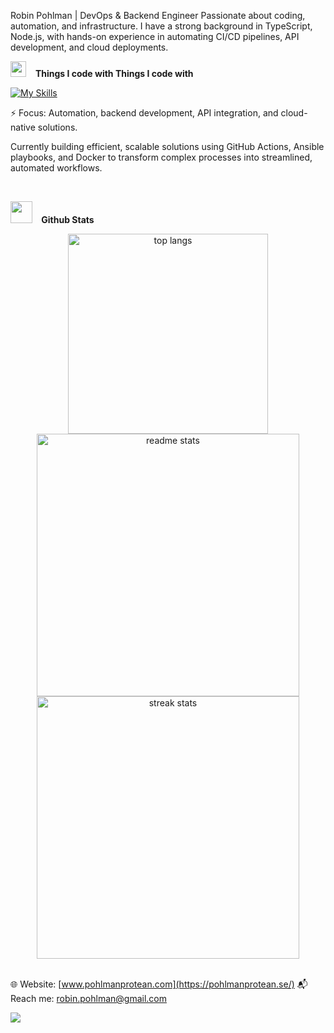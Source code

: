 Robin Pohlman | DevOps & Backend Engineer
Passionate about coding, automation, and infrastructure. I have a strong background in TypeScript, Node.js, with hands-on experience in automating CI/CD pipelines, API development, and cloud deployments.


<img src="https://media2.giphy.com/media/QssGEmpkyEOhBCb7e1/giphy.gif?cid=ecf05e47a0n3gi1bfqntqmob8g9aid1oyj2wr3ds3mg700bl&rid=giphy.gif" width ="25" height="25"> &ensp; <b> Things I code with</b><b> Things I code with</b>


<p align="left">
<!-- <img src="https://skillicons.dev/icons?i=html,css,js,ts,nextjs,react,tailwind,notion,npm,git,github,nodejs,express,prisma,postgres,jest,postman,vscode,bash,linux,md,terraform, "/> -->

[![My Skills](https://skillicons.dev/icons?i=html,css,js,ts,nextjs,react,tailwind,notion,npm,git,github,nodejs,express,prisma,postgres,jest,postman,vscode,bash,linux,md,terraform)](https://pohlmanprotean.se)

⚡ Focus: Automation, backend development, API integration, and cloud-native solutions.

Currently building efficient, scalable solutions using GitHub Actions, Ansible playbooks, and Docker to transform complex processes into streamlined, automated workflows.

<br/>

<img src="https://media.giphy.com/media/iY8CRBdQXODJSCERIr/giphy.gif" width="35"> &ensp;<b> Github Stats </b>


<div align=center>
  <img width=320 src="https://github-readme-stats-salesp07.vercel.app/api/top-langs/?username=ridvan-bot&langs_count=8&layout=compact&theme=dark&border_radius=10&exclude_repo=github-readme-stats&hide_border=true" alt="top langs" />
  <img width=420  src="https://github-readme-stats-salesp07.vercel.app/api?username=ridvan-bot&count_private=true&show_icons=true&theme=dark&rank_icon=github&hide_border=true&border_radius=10" alt="readme stats" />
  <br/>
  <img width=420 src="https://github-readme-streak-stats-salesp07.vercel.app/?user=ridvan-bot&count_private=true&theme=dark&hide_border=true&border_radius=10&card_width=495" alt="streak stats"/>
</div>

<br/>

🌐 Website: [www.pohlmanprotean.com](https://pohlmanprotean.se/)
📬 Reach me: robin.pohlman@gmail.com


<img src="https://user-images.githubusercontent.com/73097560/115834477-dbab4500-a447-11eb-908a-139a6edaec5c.gif">